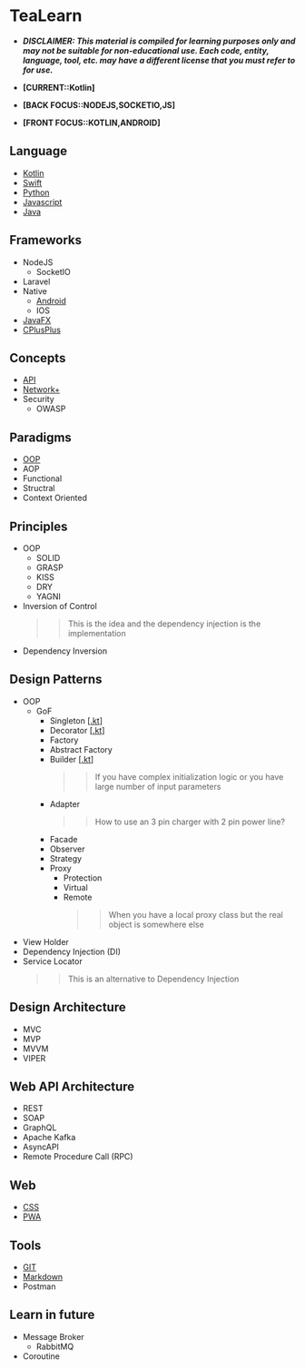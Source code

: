 # TeaLearn
- ___DISCLAIMER: This material is compiled for learning purposes only and may not be suitable for non-educational use. Each code, entity, language, tool, etc. may have a different license that you must refer to for use.___

- **[CURRENT::Kotlin]**
- **[BACK  FOCUS::NODEJS,SOCKETIO,JS]**
- **[FRONT FOCUS::KOTLIN,ANDROID]**


## Language
- [Kotlin](language/kotlin/README.md)
- [Swift](language/swift/README.md)
- [Python](language/python/README.md)
- [Javascript](language/js/README.md)
- [Java](language/java/README.md)


## Frameworks
- NodeJS
    - SocketIO
- Laravel
- Native
    - [Android](framework/android/README.md)
    - IOS
- [JavaFX](framework/javafx/README.md)
- [CPlusPlus](language/cpp/README.md)


## Concepts
- [API](api/README.md)
- [Network+](network/README.md)
- Security
    - OWASP


## Paradigms
- [OOP](paradigm/oop/README.md)
- AOP
- Functional
- Structral
- Context Oriented


## Principles
- OOP
    - SOLID
    - GRASP
    - KISS
    - DRY
    - YAGNI
- Inversion of Control
    >> This is the idea and the dependency injection is the implementation
- Dependency Inversion


## Design Patterns
- OOP
    - GoF
        - Singleton [[.kt](pattern/gof_singleton.kt)]
        - Decorator [[.kt](pattern/gof_decorator.kt)]
        - Factory
        - Abstract Factory
        - Builder [[.kt](pattern/gof_builder.kt)]
            >> If you have complex initialization logic or you have large number of input parameters
        - Adapter
            >> How to use an 3 pin charger with 2 pin power line?
        - Facade
        - Observer
        - Strategy
        - Proxy
            - Protection
            - Virtual
            - Remote
                >> When you have a local proxy class but the real object is somewhere else
- View Holder
- Dependency Injection (DI)
- Service Locator
    >> This is an alternative to Dependency Injection


## Design Architecture
- MVC
- MVP
- MVVM
- VIPER


## Web API Architecture
- REST
- SOAP
- GraphQL
- Apache Kafka
- AsyncAPI
- Remote Procedure Call (RPC)


## Web
- [CSS](web/css/README.md)
- [PWA](web/pwa/README.md) 


## Tools
- [GIT](tool/git/README.md)
- [Markdown](tool/markdown/README.md)
- Postman


## Learn in future
- Message Broker
    - RabbitMQ
- Coroutine
